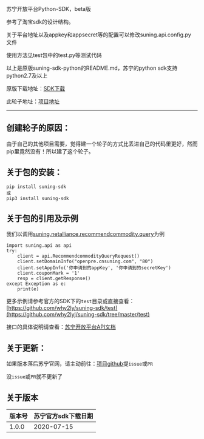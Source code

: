 苏宁开放平台Python-SDK，beta版

参考了淘宝sdk的设计结构。

关于平台地址以及appkey和appsecret等的配置可以修改suning.api.config.py 文件

使用方法见test包中的test.py等测试代码

以上是原版suning-sdk-python的README.md，苏宁的python sdk支持python2.7及以上

原版下载地址：[SDK下载](http://open.suning.com/ospos/apipage/downLoadSDK.do?sdkType=python)

此轮子地址：[项目地址](https://github.com/why2lyj/suning-sdk)

---

## 创建轮子的原因：

由于自己的其他项目需要，觉得建一个轮子的方式比丢进自己的代码里更好，然而pip里竟然没有！所以建了这个轮子。

## 关于包的安装：

```
pip install suning-sdk
或
pip3 install suning-sdk
```

## 关于包的引用及示例

我们以调用[suning.netalliance.recommendcommodity.query](https://open.suning.com/ospos/apipage/toApiMethodDetailMenuNew.do?interCode=suning.netalliance.recommendcommodity.query)为例

```
import suning.api as api
try:
	client = api.RecommendcommodityQueryRequest()
	client.setDomainInfo("openpre.cnsuning.com", "80")
	client.setAppInfo('你申请到的appKey', '你申请到的secretKey')
	client.couponMark = '1'
	resp = client.getResponse()
except Exception as e:
	print(e)
```

更多示例请参考官方的SDK下的`test`目录或直接查看：[https://github.com/why2ly/suning-sdk/test](https://github.com/why2lyj/suning-sdk/tree/master/test)

接口的具体说明请查看：[苏宁开放平台API文档](https://open.suning.com/ospos/apipage/toApiMethodDetailMenuNew.do)

## 关于更新：

如果版本落后苏宁官网，请主动前往：[项目github](https://github.com/why2lyj/suning-sdk)提`issue`或`PR`

没`issue`或`PR`就不更新了

## 关于版本

| 版本号 | 苏宁官方sdk下载日期 | 
| -------- | -------------- | 
| 1.0.0 | 2020-07-15 | 